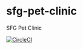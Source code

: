 # sfg-pet-clinic
SFG Pet Clinic


[![CircleCI](https://circleci.com/gh/luchotex/sfg-pet-clinic.svg?style=svg)](https://circleci.com/gh/luchotex/sfg-pet-clinic)
